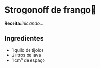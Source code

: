 # Strogonoff de frango:shallow_pan_of_food:

**Receita:**_iniciando..._



## Ingredientes

- 1 quilo de tijolos
- 2 litros de lava
- 1 cm³ de espaço



















